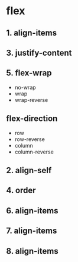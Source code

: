 # flex

## 1. align-items

## 3. justify-content

## 5. flex-wrap

- no-wrap
- wrap
- wrap-reverse

## flex-direction

- row
- row-reverse
- column
- column-reverse

## 2. align-self

## 4. order



## 6. align-items

## 7. align-items

## 8. align-items

